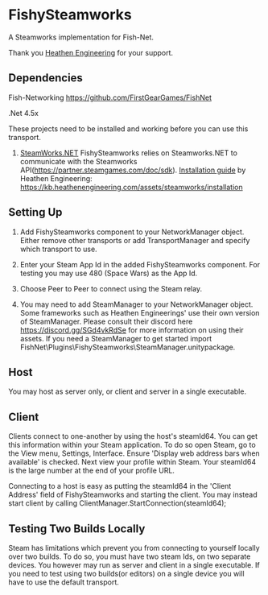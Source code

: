 # FishySteamworks
A Steamworks implementation for Fish-Net.

Thank you [Heathen Engineering](https://github.com/sponsors/heathen-engineering) for your support.


## Dependencies

Fish-Networking https://github.com/FirstGearGames/FishNet

.Net 4.5x

These projects need to be installed and working before you can use this transport.
1. [SteamWorks.NET](https://github.com/rlabrecque/Steamworks.NET) FishySteamworks relies on Steamworks.NET to communicate with the Steamworks API(https://partner.steamgames.com/doc/sdk). [Installation guide](https://kb.heathenengineering.com/assets/steamworks/installation#install-steamworks.net) by Heathen Engineering: https://kb.heathenengineering.com/assets/steamworks/installation



## Setting Up

1. Add FishySteamworks component to your NetworkManager object. Either remove other transports or add TransportManager and specify which transport to use.

2. Enter your Steam App Id in the added FishySteamworks component. For testing you may use 480 (Space Wars) as the App Id.

3. Choose Peer to Peer to connect using the Steam relay.

4. You may need to add SteamManager to your NetworkManager object. Some frameworks such as Heathen Engineerings' use their own version of SteamManager. Please consult their discord here https://discord.gg/SGd4vkRdSe for more information on using their assets.
If you need a SteamManager to get started import FishNet\Plugins\FishySteamworks\SteamManager.unitypackage.



## Host
You may host as server only, or client and server in a single executable.



## Client
Clients connect to one-another by using the host's steamId64. You can get this information within your Steam application.
To do so open Steam, go to the View menu, Settings, Interface. Ensure 'Display web address bars when available' is checked.
Next view your profile within Steam. Your steamId64 is the large number at the end of your profile URL.

Connecting to a host is easy as putting the steamId64 in the 'Client Address' field of FishySteamworks and starting the client. You may instead start client by calling ClientManager.StartConnection(steamId64);



## Testing Two Builds Locally
Steam has limitations which prevent you from connecting to yourself locally over two builds. To do so, you must have two steam Ids, on two separate devices.
You however may run as server and client in a single executable. If you need to test using two builds(or editors) on a single device you will have to use the default transport.
